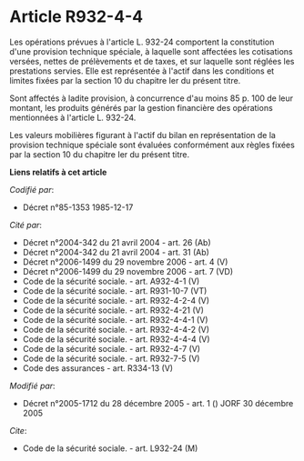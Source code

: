 # Article R932-4-4

Les opérations prévues à l'article L. 932-24 comportent la constitution d'une provision technique spéciale, à laquelle sont
affectées les cotisations versées, nettes de prélèvements et de taxes, et sur laquelle sont réglées les prestations servies.
Elle est représentée à l'actif dans les conditions et limites fixées par la section 10 du chapitre Ier du présent titre.

Sont affectés à ladite provision, à concurrence d'au moins 85 p. 100 de leur montant, les produits générés par la gestion
financière des opérations mentionnées à l'article L. 932-24.

Les valeurs mobilières figurant à l'actif du bilan en représentation de la provision technique spéciale sont évaluées
conformément aux règles fixées par la section 10 du chapitre Ier du présent titre.

**Liens relatifs à cet article**

_Codifié par_:

  - Décret n°85-1353 1985-12-17

_Cité par_:

  - Décret n°2004-342 du 21 avril 2004 - art. 26 (Ab)
  - Décret n°2004-342 du 21 avril 2004 - art. 31 (Ab)
  - Décret n°2006-1499 du 29 novembre 2006 - art. 4 (V)
  - Décret n°2006-1499 du 29 novembre 2006 - art. 7 (VD)
  - Code de la sécurité sociale. - art. A932-4-1 (V)
  - Code de la sécurité sociale. - art. R931-10-7 (VT)
  - Code de la sécurité sociale. - art. R932-4-2-4 (V)
  - Code de la sécurité sociale. - art. R932-4-21 (V)
  - Code de la sécurité sociale. - art. R932-4-4-1 (V)
  - Code de la sécurité sociale. - art. R932-4-4-2 (V)
  - Code de la sécurité sociale. - art. R932-4-4-4 (V)
  - Code de la sécurité sociale. - art. R932-4-7 (V)
  - Code de la sécurité sociale. - art. R932-7-5 (V)
  - Code des assurances - art. R334-13 (V)

_Modifié par_:

  - Décret n°2005-1712 du 28 décembre 2005 - art. 1 () JORF 30 décembre 2005

_Cite_:

  - Code de la sécurité sociale. - art. L932-24 (M)
